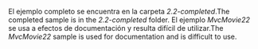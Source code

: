 <span data-ttu-id="805a3-101">El ejemplo completo se encuentra en la carpeta *2.2-completed*.</span><span class="sxs-lookup"><span data-stu-id="805a3-101">The completed sample is in the *2.2-completed* folder.</span></span> <span data-ttu-id="805a3-102">El ejemplo *MvcMovie22* se usa a efectos de documentación y resulta difícil de utilizar.</span><span class="sxs-lookup"><span data-stu-id="805a3-102">The *MvcMovie22* sample is used for documentation and is difficult to use.</span></span>